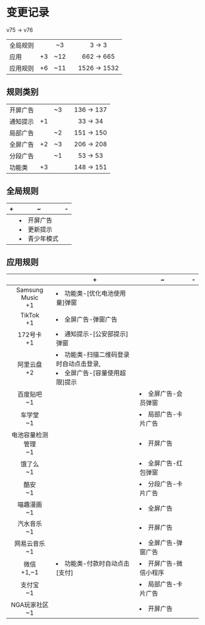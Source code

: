 # 变更记录

v75 -> v76

||||||
|-|:-:|:-:|:-:|:-:|
|全局规则||~3||3 -> 3|
|应用|+3|~12||662 -> 665|
|应用规则|+6|~11||1526 -> 1532|

## 规则类别

||||||
|-|:-:|:-:|:-:|:-:|
|开屏广告||~3||136 -> 137|
|通知提示|+1|||33 -> 34|
|局部广告||~2||151 -> 150|
|全屏广告|+2|~3||206 -> 208|
|分段广告||~1||53 -> 53|
|功能类|+3|||148 -> 151|

## 全局规则

|+|~|-|
|-|-|-|
||<li>开屏广告<li>更新提示<li>青少年模式||

## 应用规则

||+|~|-|
|:-:|-|-|-|
|Samsung Music<br>+1|<li>功能类-[优化电池使用量]弹窗|||
|TikTok<br>+1|<li>全屏广告-弹窗广告|||
|172号卡<br>+1|<li>通知提示-[公安部提示]弹窗|||
|阿里云盘<br>+2|<li>功能类-扫描二维码登录时自动点击登录,<li>全屏广告-[容量使用超限]提示|||
|百度贴吧<br>~1||<li>全屏广告-会员弹窗||
|车学堂<br>~1||<li>局部广告-卡片广告||
|电池容量检测管理<br>~1||<li>开屏广告||
|饿了么<br>~1||<li>全屏广告-红包弹窗||
|酷安<br>~1||<li>分段广告-卡片广告||
|喵趣漫画<br>~1||<li>全屏广告||
|汽水音乐<br>~1||<li>开屏广告||
|网易云音乐<br>~1||<li>全屏广告-弹窗广告||
|微信<br>+1,~1|<li>功能类-付款时自动点击[支付]|<li>开屏广告-微信小程序||
|支付宝<br>~1||<li>局部广告-卡片广告||
|NGA玩家社区<br>~1||<li>开屏广告||
